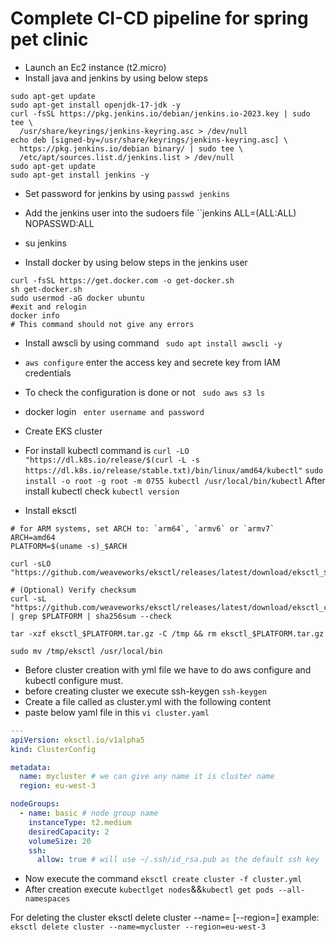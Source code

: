 # Complete CI-CD pipeline for spring pet clinic

* Launch an Ec2 instance (t2.micro)
* Install java and jenkins by using below steps

```
sudo apt-get update
sudo apt-get install openjdk-17-jdk -y
curl -fsSL https://pkg.jenkins.io/debian/jenkins.io-2023.key | sudo tee \
  /usr/share/keyrings/jenkins-keyring.asc > /dev/null
echo deb [signed-by=/usr/share/keyrings/jenkins-keyring.asc] \
  https://pkg.jenkins.io/debian binary/ | sudo tee \
  /etc/apt/sources.list.d/jenkins.list > /dev/null
sudo apt-get update
sudo apt-get install jenkins -y
```
* Set password for jenkins by using ``passwd jenkins``
* Add the jenkins user into the sudoers file ``jenkins ALL=(ALL:ALL) NOPASSWD:ALL
* su jenkins


* Install docker by using below steps in the jenkins user
```
curl -fsSL https://get.docker.com -o get-docker.sh
sh get-docker.sh
sudo usermod -aG docker ubuntu
#exit and relogin
docker info
# This command should not give any errors
```

* Install awscli by using command `` sudo apt install awscli -y``
* ``aws configure`` enter the access key and secrete key from IAM credentials
* To check the configuration is done or not `` sudo aws s3 ls``
* docker login `` enter username and password``

* Create EKS cluster
* For install kubectl command is ``curl -LO "https://dl.k8s.io/release/$(curl -L -s https://dl.k8s.io/release/stable.txt)/bin/linux/amd64/kubectl"`` ``sudo install -o root -g root -m 0755 kubectl /usr/local/bin/kubectl``
After install kubectl check ``kubectl version``


* Install eksctl

```
# for ARM systems, set ARCH to: `arm64`, `armv6` or `armv7`
ARCH=amd64
PLATFORM=$(uname -s)_$ARCH

curl -sLO "https://github.com/weaveworks/eksctl/releases/latest/download/eksctl_$PLATFORM.tar.gz"

# (Optional) Verify checksum
curl -sL "https://github.com/weaveworks/eksctl/releases/latest/download/eksctl_checksums.txt" | grep $PLATFORM | sha256sum --check

tar -xzf eksctl_$PLATFORM.tar.gz -C /tmp && rm eksctl_$PLATFORM.tar.gz

sudo mv /tmp/eksctl /usr/local/bin
```
* Before cluster creation with yml file we have to do aws configure and kubectl configure must.
* before creating cluster we execute ssh-keygen ``ssh-keygen``
* Create a file called as cluster.yml with the following content
* paste below yaml file in this ``vi cluster.yaml``

```yaml
---
apiVersion: eksctl.io/v1alpha5
kind: ClusterConfig

metadata:
  name: mycluster # we can give any name it is cluster name
  region: eu-west-3

nodeGroups:
  - name: basic # node group name
    instanceType: t2.medium
    desiredCapacity: 2
    volumeSize: 20
    ssh:
      allow: true # will use ~/.ssh/id_rsa.pub as the default ssh key
```
* Now execute the command ``eksctl create cluster -f cluster.yml``
* After creation execute ``kubectlget nodes``&&``kubectl get pods --all-namespaces``

For deleting the cluster eksctl delete cluster --name=<name> [--region=<region>]
example: ``eksctl delete cluster --name=mycluster --region=eu-west-3``




